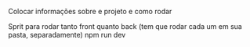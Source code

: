 Colocar informações sobre e projeto e como rodar 

Sprit para rodar tanto front quanto back (tem que rodar cada um em sua pasta, separadamente)
npm run dev
